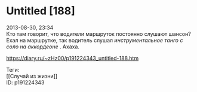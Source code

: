 Untitled [188]
===============

   
 2013-08-30, 23:34   
  Кто там говорит, что водители маршруток постоянно слушают шансон? Ехал на маршрутке, так водитель слушал  *инструментальное танго с соло на аккордеоне*  . Ахаха.   
    
 <https://diary.ru/~zHz00/p191224343_untitled-188.htm>   
   
 Теги:   
 [[Случай из жизни]]   
 ID: p191224343